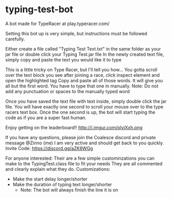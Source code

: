 # typing-test-bot
A bot made for TypeRacer at play.typeracer.com/

Setting this bot up is very simple, but instructions must be followed carefully.

Either create a file called "Typing Test Text.txt" in the same folder as your jar file or double click your Typing Test.jar file
In the newly created text file, simply copy and paste the text you would like it to type

This is a little tricky on Type Racer, but I'll tell you how...
You gotta scroll over the text block you see after joining a race, click inspect element and open the highlighted <span> tag
Copy and paste all of those words. It will give you all but the first word.
You have to type that one in manually.
  Note: Do not add any punctuation or spaces to the manually typed word

Once you have saved the text file with text inside, simply double click the jar file.
You will have exactly one second to scroll your mouse over to the type racers text box.
Once the one second is up, the bot will start typing the code as if you are a super fast human.

Enjoy getting on the leaderboard!!
http://i.imgur.com/plvjXxh.png

If you have any questions, please join the Coalesce discord and private message @Zinno (me)
I am very active and should get back to you quickly.
Invite Code: https://discord.gg/aZK6WGg

For anyone interested:
Their are a few simple custominzations you can make to the TypingTest.class file to fit your needs
They are all commented and clearly explain what they do.
Customizations:
  - Make the start delay longer/shorter
  - Make the duration of typing text longer/shorter
    - Note: The bot will always finish the line it is on
